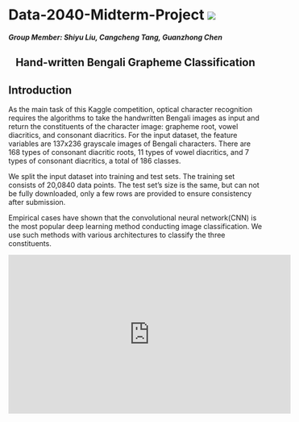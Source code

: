 # Data-2040-Midterm-Project  ![](https://img.shields.io/badge/python-3.7+-pink.svg)  
***Group Member: Shiyu Liu, Cangcheng Tang, Guanzhong Chen***

## <center>Hand-written Bengali Grapheme Classification</center>

## Introduction

As the main task of this Kaggle competition, optical character recognition requires the algorithms to take the handwritten Bengali images as input and return the constituents of the character image: grapheme root, vowel diacritics, and consonant diacritics. For the input dataset, the feature variables are 137x236 grayscale images of Bengali characters. There are 168 types of consonant diacritic roots, 11 types of vowel diacritics, and 7 types of consonant diacritics, a total of 186 classes. 

We split the input dataset into training and test sets. The training set consists of 20,0840 data points. The test set’s size is the same, but can not be fully downloaded, only a few rows are provided to ensure consistency after submission. 

Empirical cases have shown that the convolutional neural network(CNN) is the most popular deep learning method conducting image classification. We use such methods with various architectures to classify the three constituents. 


<iframe width="560" height="315" src="https://www.youtube.com/embed/HszJ-d8CF6s" frameborder="0" allow="accelerometer; autoplay; encrypted-media; gyroscope; picture-in-picture" allowfullscreen></iframe>
